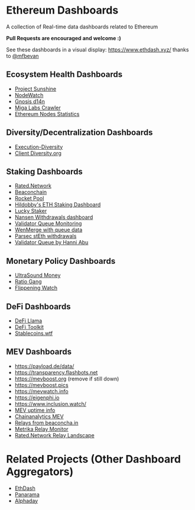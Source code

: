 # Ethereum Dashboards

A collection of Real-time data dashboards related to Ethereum

**Pull Requests are encouraged and welcome :)**

See these dashboards in a visual display: https://www.ethdash.xyz/ thanks to [@mfbevan](https://twitter.com/mfbevan)

## Ecosystem Health Dashboards

* [Project Sunshine](https://ethsunshine.com)
* [NodeWatch](https://nodewatch.io)
* [Gnosis d14n](https://d14n.info/ethereum)
* [Miga Labs Crawler](https://migalabs.es/crawler/dashboard)
* [Ethereum Nodes Statistics](https://ethernodes.org/)


## Diversity/Decentralization Dashboards

* [Execution-Diversity](https://execution-diversity.info/)
* [Client Diversity.org](https://clientdiversity.org)

## Staking Dashboards

* [Rated.Network](https://www.rated.network/)
* [Beaconchain](https://beaconcha.in)
* [Rocket Pool](https://rocketscan.io)
* [Hildobby's ETH Staking Dashboard](https://dune.com/hildobby/eth2-staking)
* [Lucky Staker](https://luckystaker.com/home)
* [Nansen Withdrawals dashboard](https://query.nansen.ai/public/dashboards/Hk93n66vsO0uvycfui8ypF2xcpNhpraxfwX5AWZJ)
* [Validator Queue Monitoring](https://validator-queue-monitoring.vercel.app/)
* [WenMerge with queue data](https://wenmerge.com)
* [Parsec stEth withdrawals](https://app.parsec.finance/layout/wilburforce/dE0XOJyv)
* [Validator Queue by Hanni Abu](https://validatorqueue.com)

## Monetary Policy Dashboards

* [UltraSound Money](https://ultrasound.money/)
* [Ratio Gang](https://ratiogang.com/)
* [Flippening Watch](https://www.flippening.watch/)

## DeFi Dashboards

* [DeFi Llama](https://defillama.com/)
* [DeFi Toolkit](https://hackmd.io/@gweicz/defi-toolkit/)
* [Stablecoins.wtf](https://stablecoins.wtf/)


## MEV Dashboards
* https://payload.de/data/
* https://transparency.flashbots.net
* https://mevboost.org (remove if still down)
* https://mevboost.pics
* https://mevwatch.info
* https://eigenphi.io
* https://www.inclusion.watch/
* [MEV uptime info](https://mev-relays.beaconstate.info/])
* [Chainanalytics MEV](https://dune.com/ChainsightAnalytics/mev-after-ethereum-merge)
* [Relays from beaconcha.in](https://beaconcha.in/relays)
* [Metrika Relay Monitor](https://app.metrika.co/dashboard/ethereum/relay-monitor/north-america-east?tr=30m)
* [Rated.Network Relay Landscape](https://www.rated.network/relays?network=mainnet)


# Related Projects (Other Dashboard Aggregators)

* [EthDash](https://www.ethdash.xyz/)
* [Panarama](https://panarama.xyz/) 
* [Alphaday](https://app.alphaday.com/)
